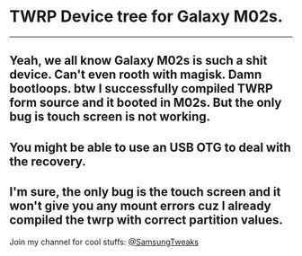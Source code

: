 # TWRP Device tree for Galaxy M02s.
<hr>

## Yeah, we all know Galaxy M02s is such a shit device. Can't even rooth with magisk. Damn bootloops. btw I successfully compiled TWRP form source and it booted in M02s. But the only bug is touch screen is not working.

## You might be able to use an USB OTG to deal with the recovery.

## I'm sure, the only bug is the touch screen and it won't give you any mount errors cuz I already compiled the twrp with correct partition values.

Join my channel for cool stuffs: <a href="https://t.me/SamsungTweaks">@SamsungTweaks</a>
